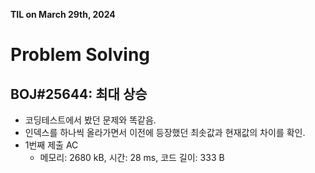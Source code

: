 **TIL on March 29th, 2024**

# Problem Solving
## BOJ#25644: 최대 상승
* 코딩테스트에서 봤던 문제와 똑같음.
* 인덱스를 하나씩 올라가면서 이전에 등장했던 최솟값과 현재값의 차이를 확인.
* 1번째 제출 AC
    - 메모리: 2680 kB, 시간: 28 ms, 코드 길이: 333 B
